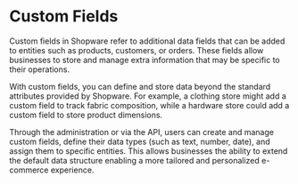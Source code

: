 # Custom Fields

Custom fields in Shopware refer to additional data fields that can be added to entities such as products, customers, or orders. These fields allow businesses to store and manage extra information that may be specific to their operations.

With custom fields, you can define and store data beyond the standard attributes provided by Shopware. For example, a clothing store might add a custom field to track fabric composition, while a hardware store could add a custom field to store product dimensions.

Through the administration or via the API, users can create and manage custom fields, define their data types (such as text, number, date), and assign them to specific entities. This allows businesses the ability to extend the default data structure enabling a more tailored and personalized e-commerce experience.
